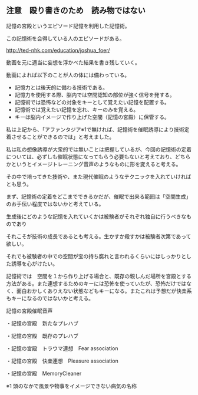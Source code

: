 ##  注意　殴り書きのため　読み物ではない

記憶の宮殿というエピソード記憶を利用した記憶術。

この記憶術を会得している人のエピソードがある。

<http://ted-nhk.com/education/joshua_foer/>

動画を元に適当に妄想を浮かべた結果を書き残していく。

動画によれば以下のことが人の体には備わっている。

* 記憶力とは後天的に備わる技術である。
* 記憶力を使用する際、脳内では空間認知の部位が強く信号を発する。
* 記憶術では恐怖などの対象をキーとして覚えたい記憶を配置する。
* 記憶術では覚えたい記憶を忘れ、キーのみを覚える。
* キーは脳内イメージで作り上げた空間（記憶の宮殿）に保管する。

私は上記から、「アファンタジア※1で無ければ、記憶術を催眠誘導により技術定着させることができるのでは」と考えました。

私は私の想像誘導が大衆的では無いことは把握しているが、今回の記憶術の定着については、必ずしも催眠状態になってもらう必要もないと考えており、どちらかというとイメージトレーニング音声のようなものに形を変えると考える。

その中で培ってきた技術や、また現代催眠のようなテクニックを入れていければとも思う。



まず、記憶術の定着をどこまでできるかだが、催眠で出来る範囲は「空間生成」のお手伝い程度ではないかと考えている。

生成後にどのような記憶を入れていくかは被験者がそれぞれ独自に行うべきなものであり

それこそが技術の成長であるとも考える。生かすか殺すかは被験者次第であって欲しい。

それでも被験者の中での空間が宝の持ち腐れと言われるくらいにはしっかりとした誘導を心がけたい。



記憶術では　空間を１から作り上げる場合と、既存の親しんだ場所を宮殿とする方法がある。また連想するためのキーには恐怖を使っていたが、恐怖だけではなく、面白おかしくありえない状態などもキーになる。またこれは予想だが快楽系もキーになるのではないかと考える。



記憶の宮殿催眠音声



・記憶の宮殿　新たなプレハブ

・記憶の宮殿　既存のプレハブ

・記憶の宮殿　トラウマ連想　Fear association

・記憶の宮殿　快楽連想　Pleasure association

・記憶の宮殿　MemoryCleaner





※1 頭のなかで風景や物事をイメージできない病気の名称